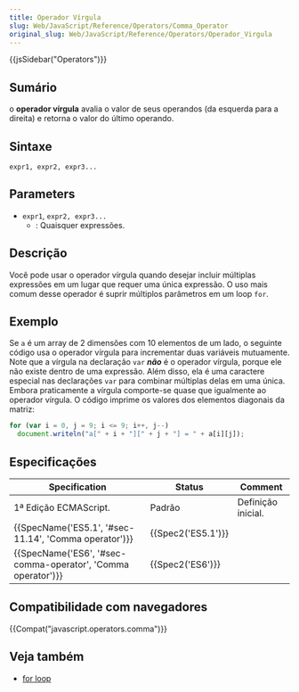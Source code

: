 ```yaml
---
title: Operador Vírgula
slug: Web/JavaScript/Reference/Operators/Comma_Operator
original_slug: Web/JavaScript/Reference/Operators/Operador_Virgula
---
```

{{jsSidebar("Operators")}}

## Sumário

o **operador vírgula** avalia o valor de seus operandos (da esquerda para a direita) e retorna o valor do último operando.

## Sintaxe

```
expr1, expr2, expr3...
```

## Parameters

- `expr1`, `expr2, expr3...`
  - : Quaisquer expressões.

## Descrição

Você pode usar o operador vírgula quando desejar incluir múltiplas expressões em um lugar que requer uma única expressão. O uso mais comum desse operador é suprir múltiplos parâmetros em um loop `for`.

## Exemplo

Se `a` é um array de 2 dimensões com 10 elementos de um lado, o seguinte código usa o operador vírgula para incrementar duas variáveis mutuamente. Note que a vírgula na declaração `var` _**não**_ é o operador vírgula, porque ele não existe dentro de uma expressão. Além disso, ela é uma caractere especial nas declarações `var` para combinar múltiplas delas em uma única. Embora praticamente a vírgula comporte-se quase que igualmente ao operador vírgula. O código imprime os valores dos elementos diagonais da matriz:

```js
for (var i = 0, j = 9; i <= 9; i++, j--)
  document.writeln("a[" + i + "][" + j + "] = " + a[i][j]);
```

## Especificações

| Specification                                                                    | Status                   | Comment            |
| -------------------------------------------------------------------------------- | ------------------------ | ------------------ |
| 1ª Edição ECMAScript.                                                            | Padrão                   | Definição inicial. |
| {{SpecName('ES5.1', '#sec-11.14', 'Comma operator')}}         | {{Spec2('ES5.1')}} |                    |
| {{SpecName('ES6', '#sec-comma-operator', 'Comma operator')}} | {{Spec2('ES6')}}     |                    |

## Compatibilidade com navegadores

{{Compat("javascript.operators.comma")}}

## Veja também

- [for loop](/pt-BR/docs/Web/JavaScript/Reference/Statements/for)
